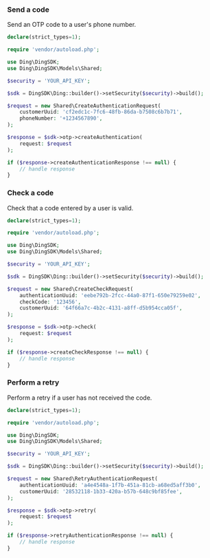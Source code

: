 <!-- Start SDK Example Usage [usage] -->
### Send a code

Send an OTP code to a user's phone number.


```php
declare(strict_types=1);

require 'vendor/autoload.php';

use Ding\DingSDK;
use Ding\DingSDK\Models\Shared;

$security = 'YOUR_API_KEY';

$sdk = DingSDK\Ding::builder()->setSecurity($security)->build();

$request = new Shared\CreateAuthenticationRequest(
    customerUuid: 'cf2edc1c-7fc6-48fb-86da-b7508c6b7b71',
    phoneNumber: '+1234567890',
);

$response = $sdk->otp->createAuthentication(
    request: $request
);

if ($response->createAuthenticationResponse !== null) {
    // handle response
}
```

### Check a code

Check that a code entered by a user is valid.


```php
declare(strict_types=1);

require 'vendor/autoload.php';

use Ding\DingSDK;
use Ding\DingSDK\Models\Shared;

$security = 'YOUR_API_KEY';

$sdk = DingSDK\Ding::builder()->setSecurity($security)->build();

$request = new Shared\CreateCheckRequest(
    authenticationUuid: 'eebe792b-2fcc-44a0-87f1-650e79259e02',
    checkCode: '123456',
    customerUuid: '64f66a7c-4b2c-4131-a8ff-d5b954cca05f',
);

$response = $sdk->otp->check(
    request: $request
);

if ($response->createCheckResponse !== null) {
    // handle response
}
```

### Perform a retry

Perform a retry if a user has not received the code.


```php
declare(strict_types=1);

require 'vendor/autoload.php';

use Ding\DingSDK;
use Ding\DingSDK\Models\Shared;

$security = 'YOUR_API_KEY';

$sdk = DingSDK\Ding::builder()->setSecurity($security)->build();

$request = new Shared\RetryAuthenticationRequest(
    authenticationUuid: 'a4e4548a-1f7b-451a-81cb-a68ed5aff3b0',
    customerUuid: '28532118-1b33-420a-b57b-648c9bf85fee',
);

$response = $sdk->otp->retry(
    request: $request
);

if ($response->retryAuthenticationResponse !== null) {
    // handle response
}
```
<!-- End SDK Example Usage [usage] -->